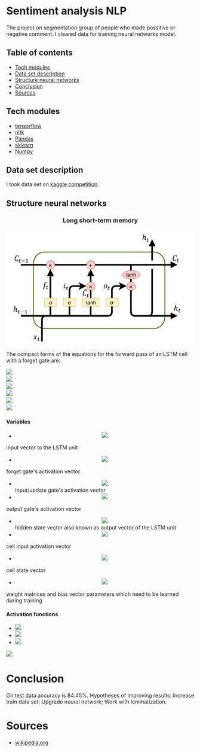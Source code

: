 # Sentiment analysis NLP
The project on segmentation group of people who made possitive or negative comment. I cleared data for training neural networks model.
## Table of contents
- [Tech modules](#tech-modules)
- [Data set description](#data-set-description)
- [Structure neural networks](#structure-neural-networks)
- [Conclusion](#conclusion)
- [Sources](#sources)
## Tech modules
- [tensorflow](https://www.tensorflow.org/)
- [nltk](https://www.nltk.org/)
- [Pandas](https://pandas.pydata.org/)
- [sklearn](https://scikit-learn.org/stable/)
- [Numpy](https://numpy.org/)
## Data set description
I took data set on [kaggle competition](https://www.kaggle.com/competitions/word2vec-nlp-tutorial/overview/description).
## Structure neural networks
<p align="center">
    <h3 align="center">Long short-term memory</h3>
</p>
<p align="center">
    <img src="./assets/lstm.png" />
</p>

The compact forms of the equations for the forward pass of an LSTM cell with a forget gate are:

<div align="left"><img style="background: white;" src="https://render.githubusercontent.com/render/math?math=f_t%20%3D%20%5Csigma_g(W_%7Bf%7D%20x_t%20%2B%20U_%7Bf%7D%20h_%7Bt-1%7D%20%2B%20b_f)%20%5C%5C"></div>
<div align="left"><img style="background: white;" src="https://render.githubusercontent.com/render/math?math=i_t%20%3D%20%5Csigma_g(W_%7Bi%7D%20x_t%20%2B%20U_%7Bi%7D%20h_%7Bt-1%7D%20%2B%20b_i)%20%5C%5C"></div>
<div align="left"><img style="background: white;" src="https://render.githubusercontent.com/render/math?math=o_t%20%3D%20%5Csigma_g(W_%7Bo%7D%20x_t%20%2B%20U_%7Bo%7D%20h_%7Bt-1%7D%20%2B%20b_o)%20%5C%5C"></div>
<div align="left"><img style="background: white;" src="https://render.githubusercontent.com/render/math?math=%5Ctilde%7Bc%7D_t%20%3D%20%5Csigma_c(W_%7Bc%7D%20x_t%20%2B%20U_%7Bc%7D%20h_%7Bt-1%7D%20%2B%20b_c)%20%5C%5C"></div>
<div align="left"><img style="background: white;" src="https://render.githubusercontent.com/render/math?math=c_t%20%3D%20f_t%20%5Ccirc%20c_%7Bt-1%7D%20%2B%20i_t%20%5Ccirc%20%5Ctilde%7Bc%7D_t%20%5C%5C"></div>
<div align="left"><img style="background: white;" src="https://render.githubusercontent.com/render/math?math=h_t%20%3D%20o_t%20%5Ccirc%20%5Csigma_h(c_t)"></div>

#### Variables

* <div align="center"><img style="background: white;" src="https://render.githubusercontent.com/render/math?math=x_t%20%5Cin%20%5Cmathbb%7BR%7D%5E%7Bd%7D"></div>
input vector to the LSTM unit
* <div align="center"><img style="background: white;" src="https://render.githubusercontent.com/render/math?math=f_t%20%5Cin%20%7B(0%2C1)%7D%5E%7Bh%7D"></div>
forget gate's activation vector
* <div align="center"><img style="background: white;" src="https://render.githubusercontent.com/render/math?math=i_t%20%5Cin%20%7B(0%2C1)%7D%5E%7Bh%7D"></div> input/update gate's activation vector
* <div align="center"><img style="background: white;" src="https://render.githubusercontent.com/render/math?math=o_t%20%5Cin%20%7B(0%2C1)%7D%5E%7Bh%7D"></div>
output gate's activation vector
* <div align="center"><img style="background: white;" src="https://render.githubusercontent.com/render/math?math=h_t%20%5Cin%20%7B(-1%2C1)%7D%5E%7Bh%7D%20"></div> hidden state vector also known as output vector of the LSTM unit
* <div align="center"><img style="background: white;" src="https://render.githubusercontent.com/render/math?math=%5Ctilde%7Bc%7D_t%20%5Cin%20%7B(-1%2C1)%7D%5E%7Bh%7D"></div> 
cell input activation vector
* <div align="center"><img style="background: white;" src="https://render.githubusercontent.com/render/math?math=c_t%20%5Cin%20%5Cmathbb%7BR%7D%5E%7Bh%7D"></div>
cell state vector
* <div align="center"><img style="background: white;" src="https://render.githubusercontent.com/render/math?math=W%20%5Cin%20%5Cmathbb%7BR%7D%5E%7Bh%20%5Ctimes%20d%7D%2C%20U%20%5Cin%20%5Cmathbb%7BR%7D%5E%7Bh%20%5Ctimes%20h%7D%5Ctextnormal%7B%20%7D%20and%20%5Ctextnormal%7B%20%7D%20b%20%5Cin%20%5Cmathbb%7BR%7D%5E%7Bh%7D"></div> 
weight matrices and bias vector parameters which need to be learned during training

#### Activation functions
* <div align="left"><img style="background: white;" src="https://render.githubusercontent.com/render/math?math=%5Csigma_g%3A%20sigmoid%20function."></div>
* <div align="left"><img style="background: white;" src="https://render.githubusercontent.com/render/math?math=%5Csigma_c%3A%20hyperbolic%20tangent%20function."></div>
* <div align="left"><img style="background: white;" src="https://render.githubusercontent.com/render/math?math=%5Csigma_h%3A%20hyperbolic%20tangent%20function%2C%20or%20as%20the%20peephole%20LSTM%20paper%20suggests%2C"></div>
<div align="left"><img style="background: white;" src="https://render.githubusercontent.com/render/math?math=%5Csigma_h(x)%20%3D%20x"></div>

# Conclusion
On test data accuracy is 84.45%. Hypotheses of improving results: Increase train data set; Upgrade neural network; Work with lemmatization.
# Sources
- [wikipedia.org](https://en.wikipedia.org/wiki/Long_short-term_memory)
